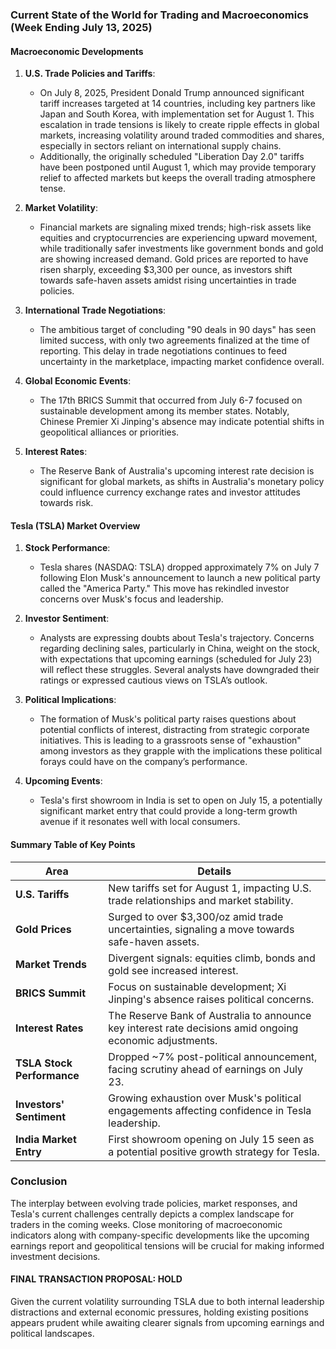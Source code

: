 ### Current State of the World for Trading and Macroeconomics (Week Ending July 13, 2025)

#### Macroeconomic Developments

1. **U.S. Trade Policies and Tariffs**: 
   - On July 8, 2025, President Donald Trump announced significant tariff increases targeted at 14 countries, including key partners like Japan and South Korea, with implementation set for August 1. This escalation in trade tensions is likely to create ripple effects in global markets, increasing volatility around traded commodities and shares, especially in sectors reliant on international supply chains.
   - Additionally, the originally scheduled "Liberation Day 2.0" tariffs have been postponed until August 1, which may provide temporary relief to affected markets but keeps the overall trading atmosphere tense. 

2. **Market Volatility**:
   - Financial markets are signaling mixed trends; high-risk assets like equities and cryptocurrencies are experiencing upward movement, while traditionally safer investments like government bonds and gold are showing increased demand. Gold prices are reported to have risen sharply, exceeding $3,300 per ounce, as investors shift towards safe-haven assets amidst rising uncertainties in trade policies.

3. **International Trade Negotiations**:
   - The ambitious target of concluding "90 deals in 90 days" has seen limited success, with only two agreements finalized at the time of reporting. This delay in trade negotiations continues to feed uncertainty in the marketplace, impacting market confidence overall.

4. **Global Economic Events**:
   - The 17th BRICS Summit that occurred from July 6-7 focused on sustainable development among its member states. Notably, Chinese Premier Xi Jinping's absence may indicate potential shifts in geopolitical alliances or priorities.

5. **Interest Rates**:
   - The Reserve Bank of Australia's upcoming interest rate decision is significant for global markets, as shifts in Australia's monetary policy could influence currency exchange rates and investor attitudes towards risk.

#### Tesla (TSLA) Market Overview

1. **Stock Performance**:
   - Tesla shares (NASDAQ: TSLA) dropped approximately 7% on July 7 following Elon Musk's announcement to launch a new political party called the "America Party." This move has rekindled investor concerns over Musk's focus and leadership.

2. **Investor Sentiment**:
   - Analysts are expressing doubts about Tesla's trajectory. Concerns regarding declining sales, particularly in China, weight on the stock, with expectations that upcoming earnings (scheduled for July 23) will reflect these struggles. Several analysts have downgraded their ratings or expressed cautious views on TSLA’s outlook.

3. **Political Implications**:
   - The formation of Musk's political party raises questions about potential conflicts of interest, distracting from strategic corporate initiatives. This is leading to a grassroots sense of "exhaustion" among investors as they grapple with the implications these political forays could have on the company’s performance.

4. **Upcoming Events**:
   - Tesla's first showroom in India is set to open on July 15, a potentially significant market entry that could provide a long-term growth avenue if it resonates well with local consumers.

#### Summary Table of Key Points

| Area                         | Details                                                                                          |
|------------------------------|--------------------------------------------------------------------------------------------------|
| **U.S. Tariffs**             | New tariffs set for August 1, impacting U.S. trade relationships and market stability.          |
| **Gold Prices**              | Surged to over $3,300/oz amid trade uncertainties, signaling a move towards safe-haven assets.   |
| **Market Trends**            | Divergent signals: equities climb, bonds and gold see increased interest.                        |
| **BRICS Summit**             | Focus on sustainable development; Xi Jinping's absence raises political concerns.                 |
| **Interest Rates**           | The Reserve Bank of Australia to announce key interest rate decisions amid ongoing economic adjustments. |
| **TSLA Stock Performance**    | Dropped ~7% post-political announcement, facing scrutiny ahead of earnings on July 23.         |
| **Investors' Sentiment**     | Growing exhaustion over Musk's political engagements affecting confidence in Tesla leadership. |
| **India Market Entry**       | First showroom opening on July 15 seen as a potential positive growth strategy for Tesla.       |

### Conclusion
The interplay between evolving trade policies, market responses, and Tesla's current challenges centrally depicts a complex landscape for traders in the coming weeks. Close monitoring of macroeconomic indicators along with company-specific developments like the upcoming earnings report and geopolitical tensions will be crucial for making informed investment decisions.

#### FINAL TRANSACTION PROPOSAL: **HOLD**
Given the current volatility surrounding TSLA due to both internal leadership distractions and external economic pressures, holding existing positions appears prudent while awaiting clearer signals from upcoming earnings and political landscapes.